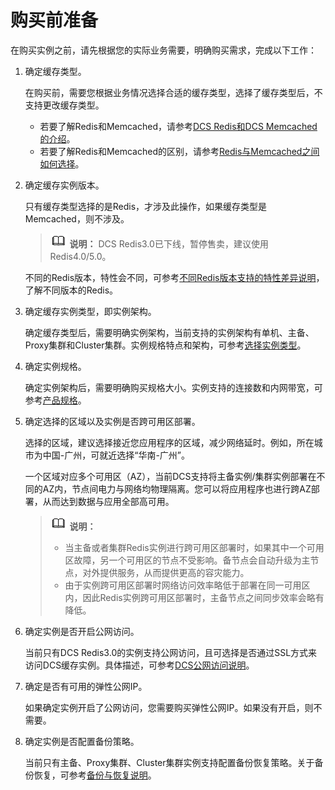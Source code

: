 # 购买前准备<a name="ZH-CN_TOPIC_0168497785"></a>

在购买实例之前，请先根据您的实际业务需要，明确购买需求，完成以下工作：

1.  确定缓存类型。

    在购买前，需要您根据业务情况选择合适的缓存类型，选择了缓存类型后，不支持更改缓存类型。

    -   若要了解Redis和Memcached，请参考[DCS Redis和DCS Memcached的介绍](https://support.huaweicloud.com/productdesc-dcs/dcs-pd-200713001.html)。
    -   若要了解Redis和Memcached的区别，请参考[Redis与Memcached之间如何选择](https://support.huaweicloud.com/productdesc-dcs/RedisAndMemcachedChoose.html)。

2.  确定缓存实例版本。

    只有缓存类型选择的是Redis，才涉及此操作，如果缓存类型是Memcached，则不涉及。

    >![](public_sys-resources/icon-note.gif) **说明：** 
    >DCS Redis3.0已下线，暂停售卖，建议使用Redis4.0/5.0。

    不同的Redis版本，特性会不同，可参考[不同Redis版本支持的特性差异说明](https://support.huaweicloud.com/productdesc-dcs/RedisDifference.html)，了解不同版本的Redis。

3.  确定缓存实例类型，即实例架构。

    确定缓存类型后，需要明确实例架构，当前支持的实例架构有单机、主备、Proxy集群和Cluster集群。实例规格特点和架构，可参考[选择实例类型](https://support.huaweicloud.com/productdesc-dcs/CacheSingleNode.html)。

4.  确定实例规格。

    确定实例架构后，需要明确购买规格大小。实例支持的连接数和内网带宽，可参考[产品规格](https://support.huaweicloud.com/productdesc-dcs/dcs-pd-200713003.html)。

5.  确定选择的区域以及实例是否跨可用区部署。

    选择的区域，建议选择接近您应用程序的区域，减少网络延时。例如，所在城市为中国-广州，可就近选择“华南-广州”。

    一个区域对应多个可用区（AZ），当前DCS支持将主备实例/集群实例部署在不同的AZ内，节点间电力与网络均物理隔离。您可以将应用程序也进行跨AZ部署，从而达到数据与应用全部高可用。

    >![](public_sys-resources/icon-note.gif) **说明：** 
    >-   当主备或者集群Redis实例进行跨可用区部署时，如果其中一个可用区故障，另一个可用区的节点不受影响。备节点会自动升级为主节点，对外提供服务，从而提供更高的容灾能力。
    >-   由于实例跨可用区部署时网络访问效率略低于部署在同一可用区内，因此Redis实例跨可用区部署时，主备节点之间同步效率会略有降低。

6.  确定实例是否开启公网访问。

    当前只有DCS Redis3.0的实例支持公网访问，且可选择是否通过SSL方式来访问DCS缓存实例。具体描述，可参考[DCS公网访问说明](步骤一-检查实例是否支持公网访问.md)。

7.  确定是否有可用的弹性公网IP。

    如果确定实例开启了公网访问，您需要购买弹性公网IP。如果没有开启，则不需要。

8.  确定实例是否配置备份策略。

    当前只有主备、Proxy集群、Cluster集群实例支持配置备份恢复策略。关于备份恢复，可参考[备份与恢复说明](备份与恢复说明.md)。


